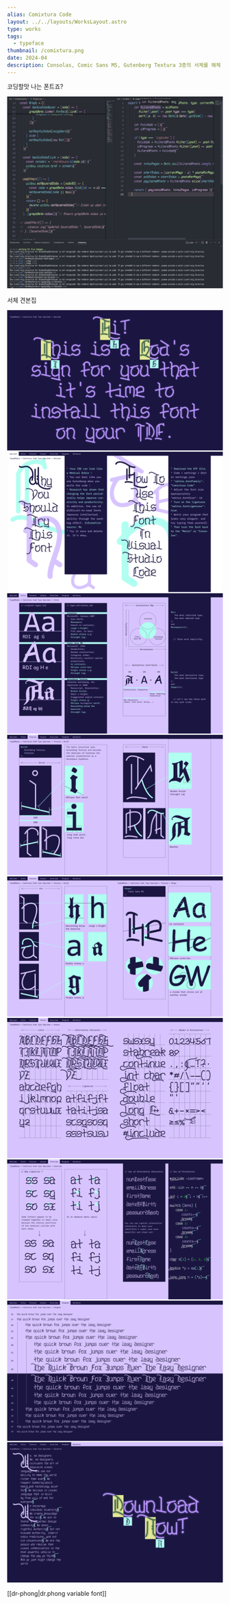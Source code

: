```yaml
---
alias: Comixtura Code
layout: ../../layouts/WorksLayout.astro
type: works
tags:
  - typeface
thumbnail: /comixtura.png
date: 2024-04
description: Consolas, Comic Sans MS, Gutenberg Textura 3종의 서체를 해체 후 결합하여 새로운 서체 Comixtura Code를 만들고 서체 견본집을 제작했습니다.
---
```

<figcaption>코딩할맛 나는 폰트죠?</figcaption>

![comixtura-code_10](../../assets/comixtura_code_10.png)

<figcaption>서체 견본집</figcaption>

![comixtura-code_1](../../assets/comixtura_code_1.png)
![comixtura-code_2](../../assets/comixtura_code_2.png)
![comixtura-code_3](../../assets/comixtura_code_3.png)
![comixtura-code_4](../../assets/comixtura_code_4.png)
![comixtura-code_5](../../assets/comixtura_code_5.png)
![comixtura-code_6](../../assets/comixtura_code_6.png)
![comixtura-code_7](../../assets/comixtura_code_7.png)
![comixtura-code_8](../../assets/comixtura_code_8.png)
![comixtura-code_9](../../assets/comixtura_code_9.png)

[[dr-phong|dr.phong variable font]]